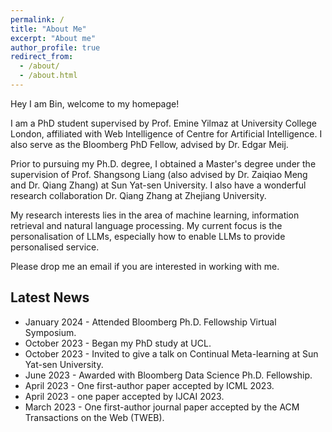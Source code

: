 ```yaml
---
permalink: /
title: "About Me"
excerpt: "About me"
author_profile: true
redirect_from: 
  - /about/
  - /about.html
---
```

  Hey I am Bin, welcome to my homepage!

 I am a PhD student supervised by Prof. Emine Yilmaz at University College London, affiliated with Web Intelligence of Centre for Artificial Intelligence. I also serve as the Bloomberg PhD Fellow, advised by Dr. Edgar Meij.

 Prior to pursuing my Ph.D. degree, I obtained a Master's degree under the supervision of Prof. Shangsong Liang (also advised by Dr. Zaiqiao Meng and Dr. Qiang Zhang) at Sun Yat-sen University. I also have a wonderful research collaboration Dr. Qiang Zhang at Zhejiang University.

 My research interests lies in the area of machine learning, information retrieval and natural language processing. My current focus is the personalisation of LLMs, especially how to enable LLMs to provide personalised service.

 Please drop me an email if you are interested in working with me.

 Latest News
 -----------
 - January 2024 - Attended Bloomberg Ph.D. Fellowship Virtual Symposium.
 - October 2023 - Began my PhD study at UCL.
 - October 2023 - Invited to give a talk on Continual Meta-learning at Sun Yat-sen University.
 - June 2023 - Awarded with Bloomberg Data Science Ph.D. Fellowship.
 - April 2023 - One first-author paper accepted by ICML 2023.
 - April 2023 - one paper accepted by IJCAI 2023.
 - March 2023 - One first-author journal paper accepted by the ACM Transactions on the Web (TWEB).